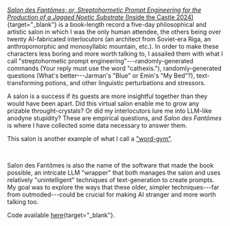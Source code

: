 [*Salon des Fantômes; or, Streptohormetic Prompt Engineering for the Production of a Jagged Noetic Substrate* (Inside the Castle 2024)](https://asterismbooks.com/product/salon-des-fantomes){target="_blank"} is a book-length record a five-day philosophical and artistic salon in which I was the only human attendee, the others being over twenty AI-fabricated interlocutors (an architect from Soviet-era Riga, an anthropomorphic and monosyllabic mountain, etc.). In order to make these characters less boring and more worth talking to, I assailed them with what I call "streptohormetic prompt engineering"---randomly-generated commands (Your reply must use the word "cathexis."), randomly-generated questions (What's better---Jarman's "Blue" or Emin's "My Bed"?), text-transforming potions, and other linguistic perturbations and stressors. 

A salon is a success if its guests are more insightful together than they would have been apart. Did this virtual salon enable me to grow any prizable throught-crystals? Or did my interlocutors lure me into LLM-like anodyne stupidity? These are empirical questions, and *Salon des Fantômes* is where I have collected some data necessary to answer them.

This salon is another example of what I call a ["word-gym"](progym.html).

<br>

Salon des Fantômes is also the name of the software that made the book possible, an intricate LLM "wrapper" that both manages the salon and uses relatively "unintelligent" techniques of text-generation to create prompts.  My goal was to explore the ways that these older, simpler techniques---far from outmoded---could be crucial for making AI stranger and more worth talking too.

Code available [here](https://github.com/kbooten/salon_des_fantomes/tree/main){target="_blank"}.
